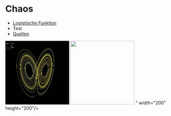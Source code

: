 # Chaos

* [Logistische Funktion](https://www.geogebra.org/m/mbznmn6k)
* Test
* [Quellen](Quellennachweis.pdf)

<img src="TangibleSeparateGrison-mobile.gif" width="200" height="200"/>

<img src="https://thumbs.gfycat.com/FlickeringMixedAmericanbulldog-small.gif" width="200" height="200"/>
" width="200" height="200"/>

